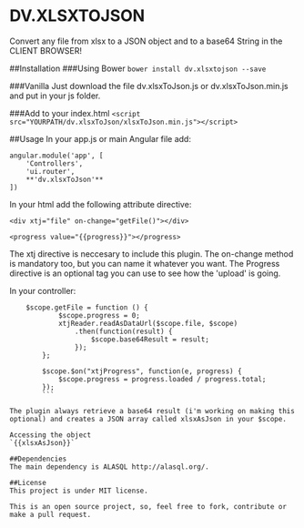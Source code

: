 # DV.XLSXTOJSON
Convert any file from xlsx to a JSON object and to a base64 String in the CLIENT BROWSER!

##Installation
###Using Bower
`bower install dv.xlsxtojson --save`

###Vanilla
Just download the file dv.xlsxToJson.js or dv.xlsxToJson.min.js and put in your js folder.

###Add to your index.html
`<script src="YOURPATH/dv.xlsxToJson/xlsxToJson.min.js"></script>`

##Usage
In your app.js or main Angular file add:
```
angular.module('app', [
    'Controllers',
    'ui.router',
    **'dv.xlsxToJson'**
])
```

In your html add the following attribute directive:
```
<div xtj="file" on-change="getFile()"></div>

<progress value="{{progress}}"></progress>
```

The xtj directive is neccesary to include this plugin. The on-change method is mandatory too, but you can name it whatever you want.
The Progress directive is an optional tag you can use to see how the 'upload' is going.

In your controller:
``` 
    $scope.getFile = function () {
            $scope.progress = 0;
            xtjReader.readAsDataUrl($scope.file, $scope)
                .then(function(result) {
                    $scope.base64Result = result;
                });
        };

        $scope.$on("xtjProgress", function(e, progress) {
            $scope.progress = progress.loaded / progress.total;
        });
        ```
        
The plugin always retrieve a base64 result (i'm working on making this optional) and creates a JSON array called xlsxAsJson in your $scope.

Accessing the object
`{{xlsxAsJson}}`

##Dependencies
The main dependency is ALASQL http://alasql.org/.

##License
This project is under MIT license.

This is an open source project, so, feel free to fork, contribute or make a pull request.

